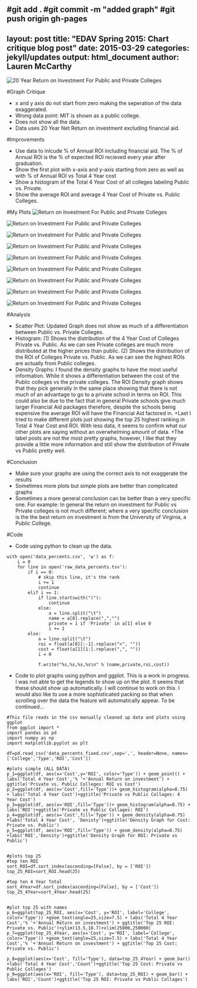 #git add .
#git commit -m "added graph"
#git push origin gh-pages
---
layout: post
title:  "EDAV Spring 2015: Chart critique blog post"
date:   2015-03-29
categories: jekyll/updates 
output: html_document
author: Lauren McCarthy
---

![20 Year Return on Investment For Public and Private Colleges](https://raw.githubusercontent.com/lm2221/edav/gh-pages/_posts/assets/Lauren/chart.png)

#Graph Critique

+ x and y axis do not start from zero making the seperation of the data exaggerated.
+ Wrong data point: MIT is shown as a public college.
+ Does not show all the data.
+ Data uses 20 Year Net Return on investment excluding financial aid.

#Improvements

+ Use data to inlcude % of Annual ROI including financial aid. The % of Annual ROI is the % of expected ROI recieved every year after graduation.
+ Show the first plot with x-axis and y-axis starting from zero as well as with % of Annual ROI vs Total 4 Year cost
+ Show a histogram of the Total 4 Year Cost of all colleges labeling Public vs. Private. 
+ Show the average ROI and average 4 Year Cost of Private vs. Public Colleges.

#My Plots
![Return on Investment For Public and Private Colleges](https://raw.githubusercontent.com/lm2221/edav/gh-pages/_posts/assets/Lauren/Colleges_Scatter.png)

![Return on Investment For Public and Private Colleges](https://raw.githubusercontent.com/lm2221/edav/gh-pages/_posts/assets/Lauren/Collages_Histogram_Cost.png)

![Return on Investment For Public and Private Colleges](https://raw.githubusercontent.com/lm2221/edav/gh-pages/_posts/assets/Lauren/Collages_Histogram_ROI.png)

![Return on Investment For Public and Private Colleges](https://raw.githubusercontent.com/lm2221/edav/gh-pages/_posts/assets/Lauren/Denisty_Cost.png)

![Return on Investment For Public and Private Colleges](https://raw.githubusercontent.com/lm2221/edav/gh-pages/_posts/assets/Lauren/Density_ROI.png)

![Return on Investment For Public and Private Colleges](https://raw.githubusercontent.com/lm2221/edav/gh-pages/_posts/assets/Lauren/Top_25_Cost_bar.png)

![Return on Investment For Public and Private Colleges](https://raw.githubusercontent.com/lm2221/edav/gh-pages/_posts/assets/Lauren/Top_25_Cost_Label.png)

![Return on Investment For Public and Private Colleges](https://raw.githubusercontent.com/lm2221/edav/gh-pages/_posts/assets/Lauren/Top_25_ROI_bar.png)

![Return on Investment For Public and Private Colleges](https://raw.githubusercontent.com/lm2221/edav/gh-pages/_posts/assets/Lauren/Top_25_ROI_Label.png)

#Analysis

+ Scatter Plot: Updated Graph does not show as much of a differentiation between Public vs. Private Colleges.
+ Histogram: (1) Shows the distribution of the 4 Year Cost of Colleges Private vs. Public. As we can see Private colleges are much more distributed at the higher prices than public. (2) Shows the distribution of the ROI of Colleges Private vs. Public. As we can see the highest ROIs are actually from Public colleges.
+ Density Graphs: I found the density graphs to have the most useful information. While it shows a differentiation between the cost of the Public colleges vs the private colleges. The ROI Density graph shows that they pick generally in the same place showing that there is not much of an advantage to go to a private school in terms on ROI. This could also be due to the fact that in general Private schools give much larger Financial Aid packages therefore, despite the schools being expensive the average ROI will have the Financial Aid factored in.
+Last I tried to make different plots just showing the top 25 highest ranking in Total 4 Year Cost and ROI. With less data, it seems to confirm what our other plots are saying without an overwhelming amount of data.
+The label posts are not the most pretty graphs, however, I like that they provide a little more information and still show the distribution of Private vs Public pretty well.

#Conclusion

+ Make sure your graphs are using the correct axis to not exaggerate the results
+ Sometimes more plots but simple plots are better than complicated graphs
+ Sometimes a more general conclusion can be better than a very specific one. For example: In general the return on investment for Public vs Private colleges is not much different; where a very specific conclusion is the the best return on investment is from the University of Virginia, a Public College.

#Code

+ Code using python to clean up the data.

```
with open('data_percents.csv', 'w') as f:
    i = 0
    for line in open('raw_data_percents.tsv'):
        if i == 0:
            # skip this line, it's the rank
            i += 1
            continue
        elif i == 1:
            if line.startswith("("):
                continue
            else:
                a = line.split("\t")
                name = a[0].replace(",","")
                private = 1 if 'Private' in a[1] else 0
                i += 1
        else:
            a = line.split("\t")
            roi = float(a[0][:-1].replace("<", ""))
            cost = float(a[1][1:].replace(",", ""))
            i = 0

            f.write("%s,%s,%s,%s\n" % (name,private,roi,cost))
```


+ Code to plot graphs using python and ggplot. This is a work in progress. I was not able to get the legends to show up on the plot. It seems that these should show up automatically. I will continue to work on this. I would also like to use a more sophisticated packing so that when scrolling over the data the feature will automatically appear. To be continued...

```
#This file reads in the csv manually cleaned up data and plots using ggplot
from ggplot import * 
import pandas as pd 
import numpy as np
import matplotlib.pyplot as plt

df=pd.read_csv('data_percents_fixed.csv',sep=',', header=None, names=['College','Type','ROI','Cost'])

#plots simple (ALL DATA)
p_1=ggplot(df, aes(x='Cost',y='ROI', color='Type')) + geom_point() + labs('Total 4 Year Cost','% '+'Annual Return on investment') + ggtitle('Private vs. Public Colleges: ROI vs Cost')
p_2=ggplot(df, aes(x='Cost',fill='Type'))+ geom_histogram(alpha=0.75) + labs('Total 4 Year Cost')+ggtitle('Private vs Public Collages: 4 Year Cost')
p_3=ggplot(df, aes(x='ROI',fill='Type'))+ geom_histogram(alpha=0.75) + labs('ROI')+ggtitle('Private vs Public Collages: ROI')
p_4=ggplot(df, aes(x='Cost',fill='Type')) + geom_density(alpha=0.75) +labs('Total 4 Year Cost', 'Denisty')+ggtitle('Density Graph for Cost: Private vs. Public')
p_5=ggplot(df, aes(x='ROI',fill='Type')) + geom_density(alpha=0.75) +labs('ROI','Density')+ggtitle('Density Graph for ROI: Private vs Public')


#plots top 25
#top ten ROI
sort_ROI=df.sort_index(ascending=[False], by = ['ROI'])
top_25_ROI=sort_ROI.head(25)

#top ten 4 Year Total
sort_4Year=df.sort_index(ascending=[False], by = ['Cost'])
top_25_4Year=sort_4Year.head(25)


#plot top 25 with names
p_6=ggplot(top_25_ROI, aes(x='Cost', y='ROI', label='College', color='Type')) +geom_text(angle=25,size=7.5) + labs('Total 4 Year Cost','% '+'Annual Return on investment') + ggtitle('Top 25 ROI: Private vs. Public')+ylim(13.5,18.7)+xlim(25000,250000)
p_7=ggplot(top_25_4Year, aes(x='Cost', y='ROI', label='College', color='Type')) +geom_text(angle=25,size=7.5) + labs('Total 4 Year Cost','% '+'Annual Return on investment') + ggtitle('Top 25 Cost: Private vs. Public')

p_8=ggplot(aes(x='Cost', fill='Type'), data=top_25_4Year) + geom_bar() +labs('Total 4 Year Cost','Count')+ggtitle('Top 25 Cost: Private vs Public Collages')
p_9=ggplot(aes(x='ROI', fill='Type'), data=top_25_ROI) + geom_bar() + labs('ROI','Count')+ggtitle('Top 25 ROI: Private vs Public Collages')


```


